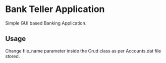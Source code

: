 ﻿# Bank Teller Application

Simple GUI based Banking Application.

## Usage
Change file_name parameter inside the Crud class as per Accounts.dat file stored.
